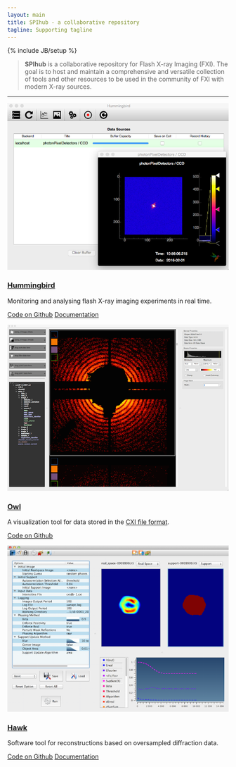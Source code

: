 ```yaml
---
layout: main
title: SPIhub - a collaborative repository
tagline: Supporting tagline
---
```

{% include JB/setup %}

> **SPIhub** is a collaborative repository for Flash X-ray Imaging (FXI). The goal is to host and maintain a comprehensive and versatile collection of tools and other resources to be used in the community of FXI with modern X-ray sources.

<hr>

<div class="row">
	<div class="col-sm-6 col-md-4">
		<div class="thumbnail">
	        <a href="hummingbird"><img src="hummingbird/demo.png" alt="Hummingbird"></a>
			<div class="caption">
				<a href="hummingbird"><h3>Hummingbird</h3></a>
				<p>Monitoring and analysing flash X-ray imaging experiments in real time.</p>
				<p><a href="https://github.com/SPIhub/hummingbird" class="btn btn-danger" role="button">Code on Github</a> <a href="hummingbird/docs" class="btn btn-info" role="button">Documentation</a></p>
			</div>
		</div>
	</div>
	<div class="col-sm-6 col-md-4">
		<div class="thumbnail">
	        <a href="owl"><img src="owl/demo.png" alt="owl"></a>
			<div class="caption">
				<a href="owl"><h3>Owl</h3></a>
				<p>A visualization tool for data stored in the <a href="https://cxidb.org">CXI file format</a>.</p>
				<p><a href="https://github.com/FilipeMaia/owl" class="btn btn-danger" role="button">Code on Github</a> </p>
			</div>
		</div>
	</div>
	<div class="col-sm-6 col-md-4">
		<div class="thumbnail">
	        <a href="hawk"><img src="hawk/demo.png" alt="hawk"></a>
			<div class="caption">
				<a href="hawk"><h3>Hawk</h3></a>
				<p> Software tool for reconstructions based on oversampled diffraction data.</p>
				<p><a href="https://github.com/FilipeMaia/hawk" class="btn btn-danger" role="button">Code on Github</a> <a href="http://xray.bmc.uu.se/~filipe/?q=hawk/documentation" class="btn btn-info" role="button">Documentation</a></p>
			</div>
		</div>
	</div>
</div>
